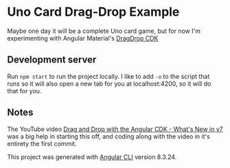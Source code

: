 # Uno Card Drag-Drop Example

Maybe one day it will be a complete Uno card game, but for now I'm experimenting with Angular Material's [DragDrop CDK](https://material.angular.io/cdk/drag-drop/overview)

## Development server

Run `npm start` to run the project locally.  I like to add `-o` to the script that runs so it will also open a new tab for you at localhost:4200, so it will do that for you.

## Notes

The YouTube video [Drag and Drop with the Angular CDK - What's New in v7](https://www.youtube.com/watch?v=t1CrWLGxQPk) was a big help in starting this off, and coding along with the video in it's entirety the first commit.

This project was generated with [Angular CLI](https://github.com/angular/angular-cli) version 8.3.24.
